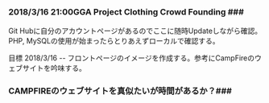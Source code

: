 ### 2018/3/16 21:00GGA Project Clothing Crowd Founding ###　
Git Hubに自分のアカウントページがあるのでここに随時Updateしながら確認。
PHP, MySQLの使用が始まったらとりあえずローカルで確認する。

目標
2018/3/16 -- フロントページのイメージを作成する。参考にCampFireのウェブサイトを吟味する。

###  CAMPFIREのウェブサイトを真似たいが時間があるか？### 
